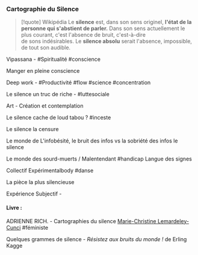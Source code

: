 
### Cartographie du Silence 

>[!quote] Wikipédia 
Le **silence** est, dans son sens originel, **l'état de la personne qui s'abstient de parler.** Dans son sens actuellement le plus courant, c'est l'absence de bruit, c'est-à-dire de sons indésirables. Le **silence absolu** serait l'absence, impossible, de tout son audible.


Vipassana - 
#Spiritualité #conscience 

Manger en pleine conscience 

Deep work - 
#Productivité #flow #science #concentration

Le silence un truc de riche - #luttesociale

Art - Création et contemplation

Le silence cache de loud tabou ? #inceste

Le silence la censure 

Le monde de L'infobésité, le bruit des infos vs la sobriété des infos le silence

Le monde des sourd-muerts / Malentendant #handicap
	Langue des signes 

Collectif Expérimentalbody #danse 

La pièce la plus silencieuse

Expérience Subjectif - 

#### Livre : 
ADRIENNE RICH. - Cartographies du silence
[Marie-Christine Lemardeley-Cunci](https://www.decitre.fr/auteur/180667/Marie+Christine+Lemardeley+Cunci) #féministe

Quelques grammes de silence - *Résistez aux bruits du monde !* de Erling Kagge  
